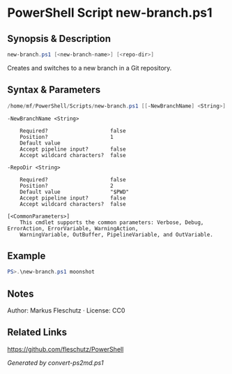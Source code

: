# PowerShell Script new-branch.ps1

## Synopsis & Description
```powershell
new-branch.ps1 [<new-branch-name>] [<repo-dir>]
```

Creates and switches to a new branch in a Git repository.

## Syntax & Parameters
```powershell
/home/mf/PowerShell/Scripts/new-branch.ps1 [[-NewBranchName] <String>] [[-RepoDir] <String>] [<CommonParameters>]
```

```
-NewBranchName <String>
    
    Required?                    false
    Position?                    1
    Default value                
    Accept pipeline input?       false
    Accept wildcard characters?  false
```

```
-RepoDir <String>
    
    Required?                    false
    Position?                    2
    Default value                "$PWD"
    Accept pipeline input?       false
    Accept wildcard characters?  false
```

```
[<CommonParameters>]
    This cmdlet supports the common parameters: Verbose, Debug, ErrorAction, ErrorVariable, WarningAction, 
    WarningVariable, OutBuffer, PipelineVariable, and OutVariable.
```

## Example
```powershell
PS>.\new-branch.ps1 moonshot
```


## Notes
Author: Markus Fleschutz · License: CC0

## Related Links
https://github.com/fleschutz/PowerShell

*Generated by convert-ps2md.ps1*
